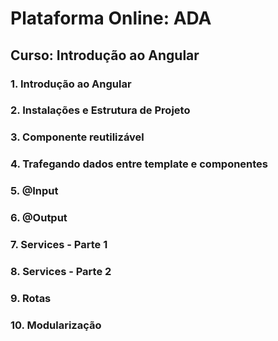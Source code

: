 # Plataforma Online: ADA

## Curso: Introdução ao Angular

### 1. Introdução ao Angular

### 2. Instalações e Estrutura de Projeto

### 3. Componente reutilizável

### 4. Trafegando dados entre template e componentes

### 5. @Input

### 6. @Output

### 7. Services - Parte 1

### 8. Services - Parte 2

### 9. Rotas

### 10. Modularização

